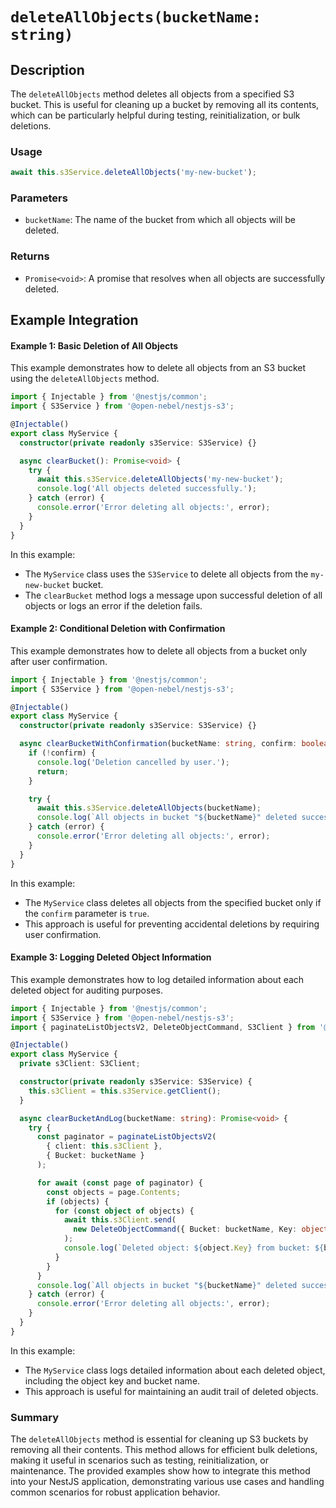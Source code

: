 # **`deleteAllObjects(bucketName: string)`**

## Description

The `deleteAllObjects` method deletes all objects from a specified S3 bucket. This is useful for cleaning up a bucket by removing all its contents, which can be particularly helpful during testing, reinitialization, or bulk deletions.

### Usage

```typescript
await this.s3Service.deleteAllObjects('my-new-bucket');
```

### Parameters

- `bucketName`: The name of the bucket from which all objects will be deleted.

### Returns

- `Promise<void>`: A promise that resolves when all objects are successfully deleted.

## Example Integration

#### Example 1: Basic Deletion of All Objects

This example demonstrates how to delete all objects from an S3 bucket using the `deleteAllObjects` method.

```typescript
import { Injectable } from '@nestjs/common';
import { S3Service } from '@open-nebel/nestjs-s3';

@Injectable()
export class MyService {
  constructor(private readonly s3Service: S3Service) {}

  async clearBucket(): Promise<void> {
    try {
      await this.s3Service.deleteAllObjects('my-new-bucket');
      console.log('All objects deleted successfully.');
    } catch (error) {
      console.error('Error deleting all objects:', error);
    }
  }
}
```

In this example:
- The `MyService` class uses the `S3Service` to delete all objects from the `my-new-bucket` bucket.
- The `clearBucket` method logs a message upon successful deletion of all objects or logs an error if the deletion fails.

#### Example 2: Conditional Deletion with Confirmation

This example demonstrates how to delete all objects from a bucket only after user confirmation.

```typescript
import { Injectable } from '@nestjs/common';
import { S3Service } from '@open-nebel/nestjs-s3';

@Injectable()
export class MyService {
  constructor(private readonly s3Service: S3Service) {}

  async clearBucketWithConfirmation(bucketName: string, confirm: boolean): Promise<void> {
    if (!confirm) {
      console.log('Deletion cancelled by user.');
      return;
    }

    try {
      await this.s3Service.deleteAllObjects(bucketName);
      console.log(`All objects in bucket "${bucketName}" deleted successfully.`);
    } catch (error) {
      console.error('Error deleting all objects:', error);
    }
  }
}
```

In this example:
- The `MyService` class deletes all objects from the specified bucket only if the `confirm` parameter is `true`.
- This approach is useful for preventing accidental deletions by requiring user confirmation.

#### Example 3: Logging Deleted Object Information

This example demonstrates how to log detailed information about each deleted object for auditing purposes.

```typescript
import { Injectable } from '@nestjs/common';
import { S3Service } from '@open-nebel/nestjs-s3';
import { paginateListObjectsV2, DeleteObjectCommand, S3Client } from '@aws-sdk/client-s3';

@Injectable()
export class MyService {
  private s3Client: S3Client;

  constructor(private readonly s3Service: S3Service) {
    this.s3Client = this.s3Service.getClient();
  }

  async clearBucketAndLog(bucketName: string): Promise<void> {
    try {
      const paginator = paginateListObjectsV2(
        { client: this.s3Client },
        { Bucket: bucketName }
      );

      for await (const page of paginator) {
        const objects = page.Contents;
        if (objects) {
          for (const object of objects) {
            await this.s3Client.send(
              new DeleteObjectCommand({ Bucket: bucketName, Key: object.Key })
            );
            console.log(`Deleted object: ${object.Key} from bucket: ${bucketName}`);
          }
        }
      }
      console.log(`All objects in bucket "${bucketName}" deleted successfully.`);
    } catch (error) {
      console.error('Error deleting all objects:', error);
    }
  }
}
```

In this example:
- The `MyService` class logs detailed information about each deleted object, including the object key and bucket name.
- This approach is useful for maintaining an audit trail of deleted objects.

### Summary

The `deleteAllObjects` method is essential for cleaning up S3 buckets by removing all their contents. This method allows for efficient bulk deletions, making it useful in scenarios such as testing, reinitialization, or maintenance. The provided examples show how to integrate this method into your NestJS application, demonstrating various use cases and handling common scenarios for robust application behavior.